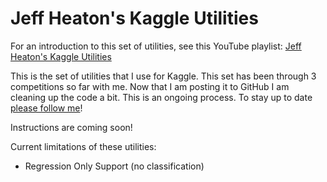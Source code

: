 # Jeff Heaton's Kaggle Utilities

For an introduction to this set of utilities, see this YouTube playlist: [Jeff Heaton's Kaggle Utilities](https://www.youtube.com/watch?v=eNkayufkT04&list=PLjy4p-07OYzvyN1IzfCFRXiSXhKd0ijhh)

This is the set of utilities that I use for Kaggle.  This set has been through 3 competitions so far with me.
Now that I am posting it to GitHub I am cleaning up the code a bit.  This is an ongoing process.  To stay up
to date [please follow me](https://github.com/jeffheaton)!

Instructions are coming soon!

Current limitations of these utilities:
* Regression Only Support (no classification)
